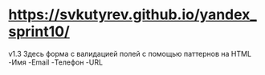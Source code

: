 # https://svkutyrev.github.io/yandex_sprint10/
v1.3
Здесь форма с валидацией полей с помощью паттернов на HTML
-Имя
-Email
-Телефон
-URL
